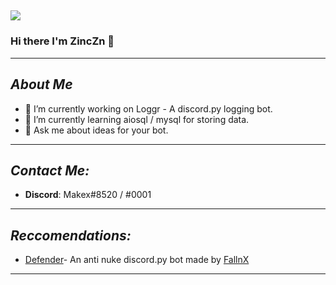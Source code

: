 ![](https://api.ghprofile.me/view?username=ZincZn)
------------------------------------------------------------------------------------------------------
### Hi there I'm ZincZn 👋

------------------------------------------------------------------------------------------------------
## **_About Me_**

- 🔭 I’m currently working on Loggr - A discord.py logging bot.
- 🌱 I’m currently learning aiosql / mysql for storing data.
- 💬 Ask me about ideas for your bot.

-------------------------------------------------------------------------------------------------------
## **_Contact Me:_**

* **Discord**: Makex#8520 / #0001

--------------------------------------------------------------------------------------------------------
## **_Reccomendations:_**

* [Defender](https://defenderbot.xyz)- An anti nuke discord.py bot made by [FallnX](https://github.com/fallnx/zynx)

--------------------------------------------------------------------------------------------------------
<!--
**ZincZn/ZincZn** is a ✨ _special_ ✨ repository because its `README.md` (this file) appears on your GitHub profile.

Here are some ideas to get you started:

- 🌱 I’m currently learning ...
- 👯 I’m looking to collaborate on ...
- 🤔 I’m looking for help with ...
- 💬 Ask me about ...
- 📫 How to reach me: ...
- 😄 Pronouns: ...
- ⚡ Fun fact: ...
-->
